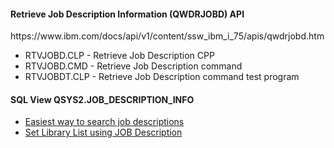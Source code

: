 <h4>Retrieve Job Description Information (QWDRJOBD) API</h4>
https://www.ibm.com/docs/api/v1/content/ssw_ibm_i_75/apis/qwdrjobd.htm<br />

<ul>
  <li>RTVJOBD.CLP - Retrieve Job Description CPP </li>
  <li>RTVJOBD.CMD - Retrieve Job Description command </li>
  <li>RTVJOBDT.CLP - Retrieve Job Description command test program</li>
</ul>

<h4>SQL View QSYS2.JOB_DESCRIPTION_INFO</h4>
<ul>
<li><a href="https://www.rpgpgm.com/2018/10/easiest-way-to-search-job-descriptions.html">Easiest way to search job descriptions</a></li>
<li><a href="https://www.mysamplecode.com/2019/05/set-library-list-using-job-description.html">Set Library List using JOB Description</a></li>
</ul>

